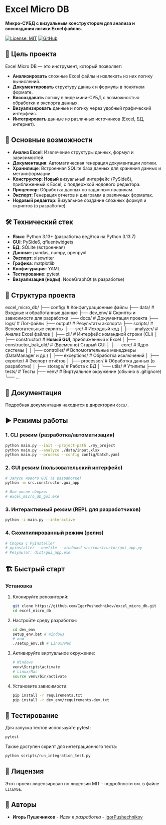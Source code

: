 # Excel Micro DB

**Микро-СУБД с визуальным конструктором для анализа и воссоздания логики Excel файлов.**

[![License: MIT](https://img.shields.io/badge/License-MIT-yellow.svg)](https://opensource.org/licenses/MIT)
[![GitHub](https://img.shields.io/badge/GitHub-Repository-green.svg)](https://github.com/IgorPushechnikov/excel_micro_db)

## 🎯 Цель проекта

Excel Micro DB — это инструмент, который позволяет:

- **Анализировать** сложные Excel файлы и извлекать из них логику вычислений.
- **Документировать** структуру данных и формулы в понятном формате.
- **Воссоздавать** логику в виде мини-СУБД с возможностью обработки и экспорта данных.
- **Визуализировать** данные и логику через удобный графический интерфейс.
- **Интегрировать** данные из различных источников (Excel, БД, интернет).

## 🚀 Основные возможности

- **Анализ Excel**: Извлечение структуры данных, формул и зависимостей.
- **Документация**: Автоматическая генерация документации логики.
- **Хранилище**: Встроенная SQLite база данных для хранения данных и метаинформации.
- **Конструктор**: **Новый** визуальный интерфейс (PySide6), приближенный к Excel, с поддержкой нодового редактора.
- **Процессор**: Обработка данных по заданным правилам.
- **Экспорт**: Генерация отчетов и диаграмм в различных форматах.
- **Нодовый редактор**: Визуальное создание сложных формул и скриптов (в разработке).

## 🛠 Технический стек

- **Язык**: Python 3.13+ (разработка ведётся на Python 3.13.7)
- **GUI**: PySide6, qfluentwidgets
- **БД**: SQLite (встроенная)
- **Данные**: pandas, numpy, openpyxl
- **Экспорт**: xlsxwriter
- **Графика**: matplotlib
- **Конфигурация**: YAML
- **Тестирование**: pytest
- **Визуализация (ноды)**: NodeGraphQt (в разработке)

## 📁 Структура проекта

excel_micro_db/
├── config/          # Конфигурационные файлы
├── data/            # Входные и обработанные данные
├── dev_env/         # Скрипты и зависимости для разработки
├── docs/            # Документация проекта
├── logs/            # Лог-файлы
├── output/          # Результаты экспорта
├── scripts/         # Вспомогательные скрипты
├── src/             # Исходный код
│   ├── analyzer/    # Анализ Excel файлов
│   ├── cli/          # Интерфейс командной строки (CLI)
│   ├── constructor/  # **Новый GUI**, приближенный к Excel
│   ├── constructor_bak_old/ # (Временно) Старый GUI
│   ├── core/        # Ядро системы
│   │   ├── controller/ # Вспомогательные менеджеры (DataManager и др.)
│   ├── exceptions/  # Обработка исключений
│   ├── exporter/    # Экспорт отчётов
│   ├── processor/   # Обработка данных (в разработке)
│   ├── storage/     # Работа с БД
│   └── utils/       # Утилиты
├── tests/           # Тесты
├── venv/            # Виртуальное окружение (обычно в .gitignore)
└── ...

## 📖 Документация

Подробная документация находится в директории `docs/`.

## ▶️ Режимы работы

### 1. **CLI режим** (разработка/автоматизация)

```bash
python main.py --init --project-path ./my_project
python main.py --analyze ./data/input.xlsx
python main.py --process --config config/batch.yaml
```

### 2. **GUI режим** (пользовательский интерфейс)

```bash
# Запуск нового GUI (в разработке)
python -m src.constructor.gui_app

# Или после сборки:
# excel_micro_db_gui.exe
```

### 3. **Интерактивный режим** (REPL для разработчиков)

```bash
python -i main.py --interactive
```

### 4. **Скомпилированный режим** (релиз)

```bash
# Сборка с PyInstaller
# pyinstaller --onefile --windowed src/constructor/gui_app.py
# Результат: dist/gui_app.exe
```

## 🏗️ Быстрый старт

### Установка

1. Клонируйте репозиторий:

   ```bash
   git clone https://github.com/IgorPushechnikov/excel_micro_db.git
   cd excel_micro_db
   ```

2. Настройте среду разработки:

   ```bash
   cd dev_env
   setup_env.bat # Windows
   # или
   ./setup_env.sh # Linux/Mac
   ```

3. Активируйте виртуальное окружение:

   ```bash
   # Windows
   venv\Scripts\activate
   # Linux/Mac
   source venv/bin/activate
   ```

4. Установите зависимости:

   ```bash
   pip install -r requirements.txt
   pip install -r dev_env/requirements-dev.txt
   ```

## 🧪 Тестирование

Для запуска тестов используйте pytest:

```bash
pytest
```

Также доступен скрипт для интеграционного теста:

```bash
python scripts/run_integration_test.py
```

## 📄 Лицензия

Этот проект лицензирован по лицензии MIT - подробности см. в файле `LICENSE`.

## 👥 Авторы

- **Игорь Пушечников** - *Идея и разработка* - [IgorPushechnikov](https://github.com/IgorPushechnikov)
